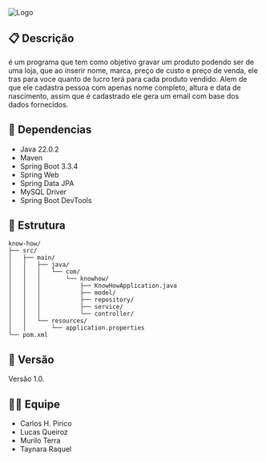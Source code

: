 
![Logo](https://dev-to-uploads.s3.amazonaws.com/uploads/articles/th5xamgrr6se0x5ro4g6.png)

## 📋 Descrição
é um programa que tem como objetivo gravar um produto podendo ser de uma loja, que ao inserir nome, marca, preço de custo e preço de venda, ele tras para voce quanto de lucro terá para cada produto vendido.
Alem de que ele cadastra pessoa com apenas nome completo, altura e data de nascimento, assim que é cadastrado ele gera um email com base dos dados fornecidos.

## 📑 Dependencias
- Java 22.0.2
- Maven
- Spring Boot 3.3.4
- Spring Web
- Spring Data JPA
- MySQL Driver
- Spring Boot DevTools

## 🏢 Estrutura
```
know-how/
├── src/
│   ├── main/
│   │   ├── java/
│   │   │   └── com/
│   │   │       └── knowhow/
│   │   │           ├── KnowHowApplication.java
│   │   │           ├── model/
│   │   │           ├── repository/
│   │   │           ├── service/
│   │   │           └── controller/
│   │   └── resources/
│   │       └── application.properties
└── pom.xml
```

## 📌 Versão
Versão 1.0.

## 🧑‍💻 Equipe
- Carlos H. Pirico
- Lucas Queiroz
- Murilo Terra
- Taynara Raquel
